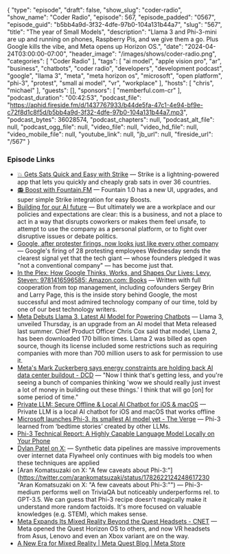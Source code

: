 {
  "type": "episode",
  "draft": false,
  "show_slug": "coder-radio",
  "show_name": "Coder Radio",
  "episode": 567,
  "episode_padded": "0567",
  "episode_guid": "b5bb4a9d-3f32-4dfe-97b0-104a131b44a7",
  "slug": "567",
  "title": "The year of Small Models",
  "description": "Llama 3 and Phi-3-mini are up and running on phones, Raspberry Pis, and we give them a go. Plus Google kills the vibe, and Meta opens up Horizon OS.",
  "date": "2024-04-24T03:00:00-07:00",
  "header_image": "/images/shows/coder-radio.png",
  "categories": [
    "Coder Radio"
  ],
  "tags": [
    "ai model",
    "apple vision pro",
    "ar",
    "business",
    "chatbots",
    "coder radio",
    "developers",
    "development podcast",
    "google",
    "llama 3",
    "meta",
    "meta horizon os",
    "microsoft",
    "open platform",
    "phi-3",
    "protest",
    "small ai model",
    "vr",
    "workplace"
  ],
  "hosts": [
    "chris",
    "michael"
  ],
  "guests": [],
  "sponsors": [
    "memberful.com-cr"
  ],
  "podcast_duration": "00:42:53",
  "podcast_file": "https://aphid.fireside.fm/d/1437767933/b44de5fa-47c1-4e94-bf9e-c72f8d1c8f5d/b5bb4a9d-3f32-4dfe-97b0-104a131b44a7.mp3",
  "podcast_bytes": 36028574,
  "podcast_chapters": null,
  "podcast_alt_file": null,
  "podcast_ogg_file": null,
  "video_file": null,
  "video_hd_file": null,
  "video_mobile_file": null,
  "youtube_link": null,
  "jb_url": null,
  "fireside_url": "/567"
}


### Episode Links

  * [💥 Gets Sats Quick and Easy with Strike](https://strike.me/ "💥 Gets Sats Quick and Easy with Strike") — Strike is a lightning-powered app that lets you quickly and cheaply grab sats in over 36 countries.
  * [📻 Boost with Fountain.FM](https://www.fountain.fm/ "📻 Boost with Fountain.FM") — Fountain 1.0 has a new UI, upgrades, and super simple Strike integration for easy Boosts.
  * [Building for our AI future](https://blog.google/inside-google/company-announcements/building-ai-future-april-2024/ "Building for our AI future") — But ultimately we are a workplace and our policies and expectations are clear: this is a business, and not a place to act in a way that disrupts coworkers or makes them feel unsafe, to attempt to use the company as a personal platform, or to fight over disruptive issues or debate politics. 
  * [Google, after protester firings, now looks just like every other company](https://www.axios.com/2024/04/19/google-fires-employees-protest-israel "Google, after protester firings, now looks just like every other company") — Google's firing of 28 protesting employees Wednesday sends the clearest signal yet that the tech giant — whose founders pledged it was "not a conventional company" — has become just that.
  * [In the Plex: How Google Thinks, Works, and Shapes Our Lives: Levy, Steven: 9781416596585: Amazon.com: Books](https://www.amazon.com/Plex-Google-Thinks-Works-Shapes/dp/1416596585 "In the Plex: How Google Thinks, Works, and Shapes Our Lives: Levy, Steven: 9781416596585: Amazon.com: Books") — Written with full cooperation from top management, including cofounders Sergey Brin and Larry Page, this is the inside story behind Google, the most successful and most admired technology company of our time, told by one of our best technology writers.
  * [Meta Debuts Llama 3, Latest AI Model for Powering Chatbots](https://www.itprotoday.com/artificial-intelligence/meta-debuts-llama-3-latest-ai-model-powering-chatbots "Meta Debuts Llama 3, Latest AI Model for Powering Chatbots") — Llama 3, unveiled Thursday, is an upgrade from an AI model that Meta released last summer. Chief Product Officer Chris Cox said that model, Llama 2, has been downloaded 170 billion times. Llama 2 was billed as open source, though its license included some restrictions such as requiring companies with more than 700 million users to ask for permission to use it.
  * [Meta's Mark Zuckerberg says energy constraints are holding back AI data center buildout - DCD](https://www.datacenterdynamics.com/en/news/metas-mark-zuckerberg-says-energy-constraints-are-holding-back-ai-data-center-buildout/ "Meta's Mark Zuckerberg says energy constraints are holding back AI data center buildout - DCD") — "Now I think that's getting less, and you're seeing a bunch of companies thinking 'wow we should really just invest a lot of money in building out these things.' I think that will go [on] for some period of time."
  * [Private LLM: Secure Offline & Local AI Chatbot for iOS & macOS](https://privatellm.app/en "Private LLM: Secure Offline & Local AI Chatbot for iOS & macOS") — Private LLM is a local AI chatbot for iOS and macOS that works offline
  * [Microsoft launches Phi-3, its smallest AI model yet - The Verge](https://www.theverge.com/2024/4/23/24137534/microsoft-phi-3-launch-small-ai-language-model "Microsoft launches Phi-3, its smallest AI model yet - The Verge") — Phi-3 learned from ‘bedtime stories’ created by other LLMs.
  * [Phi-3 Technical Report: A Highly Capable Language Model Locally on Your Phone](https://arxiv.org/abs/2404.14219 "Phi-3 Technical Report: A Highly Capable Language Model Locally on Your Phone")
  * [Dylan Patel on X:](https://twitter.com/dylan522p/status/1782461647497400324 "Dylan Patel on X:") — Synthetic data pipelines are massive improvements over internet data Flywheel only continues with big models too when these techniques are applied
  * [Aran Komatsuzaki on X: "A few caveats about Phi-3:"](https://twitter.com/arankomatsuzaki/status/1782622124248617230 "Aran Komatsuzaki on X: "A few caveats about Phi-3:"") — Phi-3-medium performs well on TriviaQA but noticeably underperforms rel. to GPT-3.5. We can guess that Phi-3 recipe doesn't magically make it understand more random factoids. It's more focused on valuable knowledges (e.g. STEM), which makes sense.
  * [Meta Expands Its Mixed Reality Beyond the Quest Headsets - CNET](https://www.cnet.com/tech/computing/meta-opens-up-its-vr-os-to-third-party-headsets/ "Meta Expands Its Mixed Reality Beyond the Quest Headsets - CNET") — Meta opened the Quest Horizon OS to others, and now VR headsets from Asus, Lenovo and even an Xbox variant are on the way.
  * [A New Era for Mixed Reality | Meta Quest Blog | Meta Store](https://www.meta.com/blog/quest/meta-horizon-os-open-hardware-ecosystem-asus-republic-gamers-lenovo-xbox/ "A New Era for Mixed Reality | Meta Quest Blog | Meta Store")


